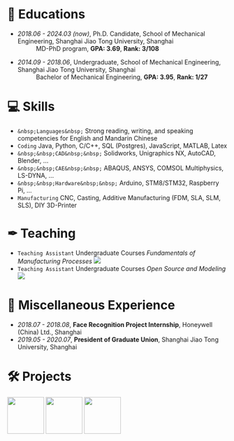 
# 📖 Educations
- *2018.06 - 2024.03 (now)*, Ph.D. Candidate, School of Mechanical Engineering, Shanghai Jiao Tong University, Shanghai  
&emsp;&emsp;&emsp;MD-PhD program, **GPA: 3.69**, **Rank: 3/108**



- *2014.09 - 2018.06*, Undergraduate, School of Mechanical Engineering, Shanghai Jiao Tong University, Shanghai  
&emsp;&emsp;&emsp;Bachelor of Mechanical Engineering, **GPA: 3.95**, **Rank: 1/27**

# 💻 Skills
- ``&nbsp;Languages&nbsp;`` Strong reading, writing, and speaking competencies for English and Mandarin Chinese
- ``Coding`` Java, Python, C/C++, SQL (Postgres), JavaScript, MATLAB, Latex
- ``&nbsp;&nbsp;CAD&nbsp;&nbsp;`` Solidworks, Unigraphics NX, AutoCAD, Blender, …
- ``&nbsp;&nbsp;CAE&nbsp;&nbsp;`` ABAQUS, ANSYS, COMSOL Multiphysics, LS-DYNA, …
- ``&nbsp;&nbsp;Hardware&nbsp;&nbsp;`` Arduino, STM8/STM32, Raspberry Pi, …
- ``Manufacturing`` CNC, Casting, Additive Manufacturing (FDM, SLA, SLM, SLS), DIY 3D-Printer

# ✒ Teaching

- ``Teaching Assistant`` Undergraduate Courses *Fundamentals of Manufacturing Processes* ![](https://img.shields.io/badge/2019--2023-SJTU-red)
- ``Teaching Assistant`` Undergraduate Courses *Open Source and Modeling* ![](https://img.shields.io/badge/2021--2022-SJTU-red)

# 💬 Miscellaneous Experience

- *2018.07 - 2018.08*, **Face Recognition Project Internship**, Honeywell (China) Ltd., Shanghai
- *2019.05 - 2020.07*, **President of Graduate Union**, Shanghai Jiao Tong University, Shanghai

# 🛠️ Projects
<img src='./images/diffsinger.png' style='width: 6em;'> <img src='./images/fs2.png' style='width: 6em;'> <img src='./images/diffsinger.png' style='width: 6em;'>
